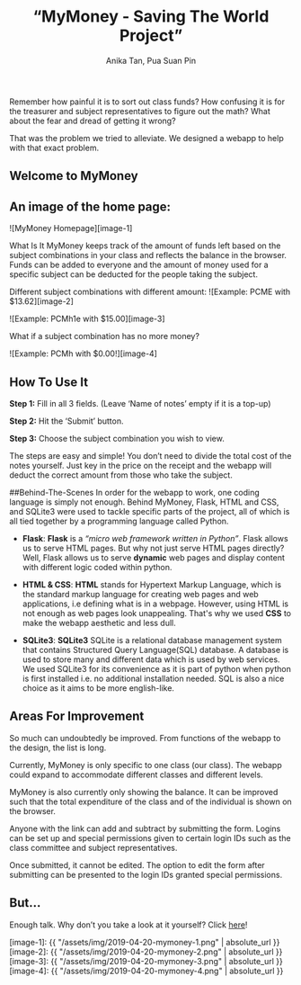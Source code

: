 ﻿---
title: “MyMoney - Saving The World Project”
categories: article
tags: web-dev project
author: Anika Tan, Pua Suan Pin
image: "/assets/img/2019-04-20-mymoney-preview.png"
---

Remember how painful it is to sort out class funds? How confusing it is for the treasurer and subject representatives to figure out the math? What about the fear and dread of getting it wrong?

That was the problem we tried to alleviate. We designed a webapp to help with that exact problem.

## Welcome to MyMoney

## An image of the home page:
![MyMoney Homepage][image-1]

What Is It
MyMoney keeps track of the amount of funds left based on the subject combinations in your class and reflects the balance in the browser. Funds can be added to everyone and the amount of money used for a specific subject can be deducted for the people taking the subject.

Different subject combinations with different amount:
![Example: PCME with $13.62][image-2]

![Example: PCMh1e with $15.00][image-3]

What if a subject combination has no more money?

![Example: PCMh with $0.00!][image-4]

## How To Use It
__Step 1:__ Fill in all 3 fields. (Leave ‘Name of notes’ empty if it is a top-up)

__Step 2:__ Hit the ‘Submit’ button.

__Step 3:__ Choose the subject combination you wish to view.

The steps are easy and simple! You don’t need to divide the total cost of the notes yourself. Just key in the price on the receipt and the webapp will deduct the correct amount from those who take the subject.

##Behind-The-Scenes
In order for the webapp to work, one coding language is simply not enough. Behind MyMoney, Flask, HTML and CSS, and SQLite3 were used to tackle specific parts of the project, all of which is all tied together by a programming language called Python.

- **Flask**: __Flask__ is a *“micro web framework written in Python”*. Flask allows us to serve HTML pages. But why not just serve HTML pages directly? Well, Flask allows us to serve __dynamic__ web pages and display content with different logic coded within python.

- **HTML & CSS**: __HTML__ stands for Hypertext Markup Language, which is the standard markup language for creating web pages and web applications, i.e defining what is in a webpage. However, using HTML is not enough as web pages look unappealing. That's why we used __CSS__ to make the webapp aesthetic and less dull.

- **SQLite3**: __SQLite3__ SQLite is a relational database management system that contains Structured Query Language(SQL) database. A database is used to store many and different data which is used by web services. We used SQLite3 for its convenience as it is part of python when python is first installed i.e. no additional installation needed. SQL is also a nice choice as it aims to be more english-like.

## Areas For Improvement
So much can undoubtedly be improved. From functions of the webapp to the design, the list is long. 

Currently, MyMoney is only specific to one class (our class). The webapp could expand to accommodate different classes and different levels.

MyMoney is also currently only showing the balance. It can be improved such that the total expenditure of the class and of the individual is shown on the browser.

Anyone with the link can add and subtract by submitting the form. Logins can be set up and special permissions given to certain login IDs such as the class committee and subject representatives.

Once submitted, it cannot be edited. The option to edit the form after submitting can be presented to the login IDs granted special permissions.

## But...
Enough talk. Why don’t you take a look at it yourself? Click [here](https://mymoney.pythonanywhere.com)!


[image-1]: {{ "/assets/img/2019-04-20-mymoney-1.png" | absolute_url }}
[image-2]: {{ "/assets/img/2019-04-20-mymoney-2.png" | absolute_url }}
[image-3]: {{ "/assets/img/2019-04-20-mymoney-3.png" | absolute_url }}
[image-4]: {{ "/assets/img/2019-04-20-mymoney-4.png" | absolute_url }}